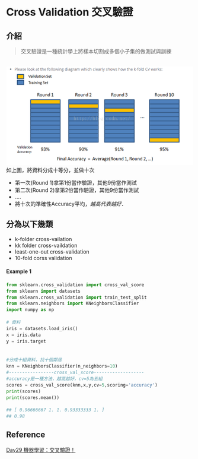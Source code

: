 # Cross Validation 交叉驗證
## 介紹
> 交叉驗證是一種統計學上將樣本切割成多個小子集的做測試與訓練

<br><img src="Cross Validation.png" width="600">
<br>如上圖，將資料分成十等分，並做十次
* 第一次(Round 1)拿第1份當作驗證，其他9份當作測試
* 第二次(Round 2)拿第2份當作驗證，其他9份當作測試
* ....
* 將十次的準確性Accuracy平均，*越高代表越好*．

## 分為以下幾類
* k-folder cross-vailation
* kk folder cross-vaildation
* least-one-out cross-validation
* 10-fold corss validation




#### Example 1
```python
from sklearn.cross_validation import cross_val_score
from sklearn import datasets
from sklearn.cross_validation import train_test_split
from sklearn.neighbors import KNeighborsClassifier
import numpy as np

# 資料
iris = datasets.load_iris()
x = iris.data
y = iris.target


#分成十組資料，找十個鄰居
knn = KNeighborsClassifier(n_neighbors=10)
#-----------------cross_val_score-------------------
#accuracy是一種方法，越高越好，cv=5為五組
scores = cross_val_score(knn,x,y,cv=5,scoring='accuracy')
print(scores)
print(scores.mean())

## [ 0.96666667 1. 1. 0.93333333 1. ]
## 0.98
```



## Reference
[Day29 機器學習：交叉驗證！](https://ithelp.ithome.com.tw/articles/10197461)
